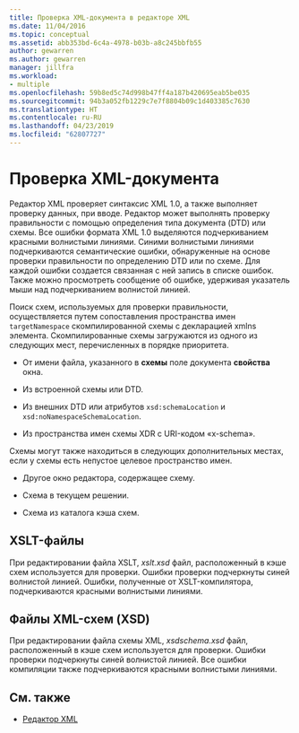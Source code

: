 ```yaml
---
title: Проверка XML-документа в редакторе XML
ms.date: 11/04/2016
ms.topic: conceptual
ms.assetid: abb353bd-6c4a-4978-b03b-a8c245bbfb55
author: gewarren
ms.author: gewarren
manager: jillfra
ms.workload:
- multiple
ms.openlocfilehash: 59b8ed5c74d998b47ff4a187b420695eab5be035
ms.sourcegitcommit: 94b3a052fb1229c7e7f8804b09c1d403385c7630
ms.translationtype: HT
ms.contentlocale: ru-RU
ms.lasthandoff: 04/23/2019
ms.locfileid: "62807727"
---
```

# <a name="xml-document-validation"></a>Проверка XML-документа

Редактор XML проверяет синтаксис XML 1.0, а также выполняет проверку данных, при вводе. Редактор может выполнять проверку правильности с помощью определения типа документа (DTD) или схемы. Все ошибки формата XML 1.0 выделяются подчеркиванием красными волнистыми линиями. Синими волнистыми линиями подчеркиваются семантические ошибки, обнаруженные на основе проверки правильности по определению DTD или по схеме. Для каждой ошибки создается связанная с ней запись в списке ошибок. Также можно просмотреть сообщение об ошибке, удерживая указатель мыши над подчеркиванием волнистой линией.

 Поиск схем, используемых для проверки правильности, осуществляется путем сопоставления пространства имен `targetNamespace` скомпилированной схемы с декларацией xmlns элемента. Скомпилированные схемы загружаются из одного из следующих мест, перечисленных в порядке приоритета.

- От имени файла, указанного в **схемы** поле документа **свойства** окна.

- Из встроенной схемы или DTD.

- Из внешних DTD или атрибутов `xsd:schemaLocation` и `xsd:noNamespaceSchemaLocation`.

- Из пространства имен схемы XDR с URI-кодом «x-schema».

Схемы могут также находиться в следующих дополнительных местах, если у схемы есть непустое целевое пространство имен.

- Другое окно редактора, содержащее схему.

- Схема в текущем решении.

- Схема из каталога кэша схем.

## <a name="xslt-files"></a>XSLT-файлы
 При редактировании файла XSLT, *xslt.xsd* файл, расположенный в кэше схем используется для проверки. Ошибки проверки подчеркнуты синей волнистой линией. Ошибки, полученные от XSLT-компилятора, подчеркиваются красными волнистыми линиями.

## <a name="xml-schema-xsd-files"></a>Файлы XML-схем (XSD)
 При редактировании файла схемы XML, *xsdschema.xsd* файл, расположенный в кэше схем используется для проверки. Ошибки проверки подчеркнуты синей волнистой линией. Все ошибки компиляции также подчеркиваются красными волнистыми линиями.

## <a name="see-also"></a>См. также

- [Редактор XML](../xml-tools/xml-editor.md)